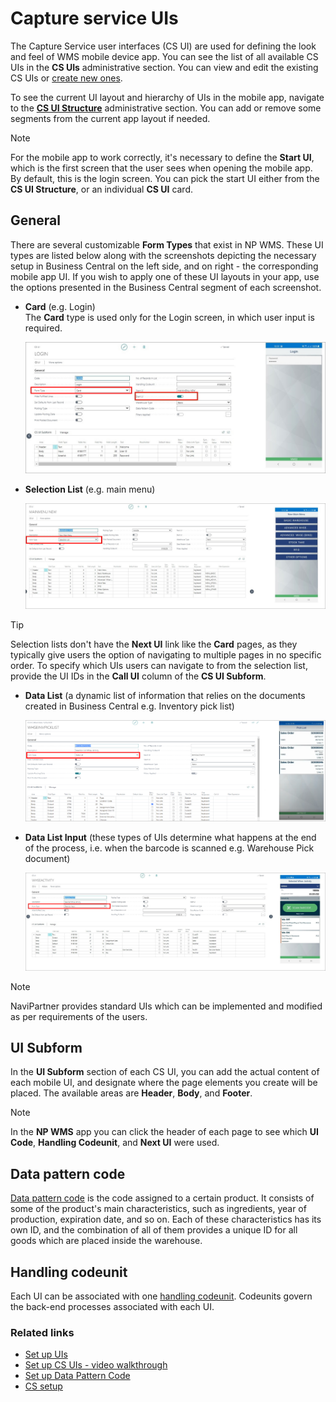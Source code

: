 # Capture service UIs

The Capture Service user interfaces (CS UI) are used for defining the look and feel of WMS mobile device app. You can see the list of all available CS UIs in the **CS UIs** administrative section. You can view and edit the existing CS UIs or [create new ones](../howto/set-up-cs-uis.md). 

To see the current UI layout and hierarchy of UIs in the mobile app, navigate to the [**CS UI Structure**](./cs_ui_structure.md) administrative section. You can add or remove some segments from the current app layout if needed. 

> [!Note]
> For the mobile app to work correctly, it's necessary to define the **Start UI**, which is the first screen that the user sees when opening the mobile app. By default, this is the login screen. You can pick the start UI either from the **CS UI Structure**, or an individual **CS UI** card.

## General

There are several customizable **Form Types** that exist in NP WMS. These UI types are listed below along with the screenshots depicting the necessary setup in Business Central on the left side, and on right - the corresponding mobile app UI. If you wish to apply one of these UI layouts in your app, use the options presented in the Business Central segment of each screenshot. 

- **Card** (e.g. Login)     
  The **Card** type is used only for the Login screen, in which user input is required.

    ![example](../images/Logging.jpg)

- **Selection List** (e.g. main menu)

    ![example](../images/menu-type-ui.jpg)   

> [!Tip]
> Selection lists don't have the **Next UI** link like the **Card** pages, as they typically give users the option of navigating to multiple pages in no specific order. To specify which UIs users can navigate to from the selection list, provide the UI IDs in the **Call UI** column of the **CS UI Subform**. 

- **Data List** (a dynamic list of information that relies on the documents created in Business Central e.g. Inventory pick list)

    ![example](../images/datalist-type-ui.png)

- **Data List Input** (these types of UIs determine what happens at the end of the process, i.e. when the barcode is scanned e.g. Warehouse Pick document)

    ![example](../images/datainput-type.jpg)


> [!Note]
> NaviPartner provides standard UIs which can be implemented and modified as per requirements of the users.

## UI Subform

In the **UI Subform** section of each CS UI, you can add the actual content of each mobile UI, and designate where the page elements you create will be placed. The available areas are **Header**, **Body**, and **Footer**.

> [!Note]
> In the **NP WMS** app you can click the header of each page to see which **UI Code**, **Handling Codeunit**, and **Next UI** were used. 


## Data pattern code

[Data pattern code](../howto/set-up-datapatterncode.md) is the code assigned to a certain product. It consists of some of the product's main characteristics, such as ingredients, year of production, expiration date, and so on. Each of these characteristics has its own ID, and the combination of all of them provides a unique ID for all goods which are placed inside the warehouse. 

## Handling codeunit

Each UI can be associated with one [handling codeunit](../reference/handling_codeunits.md). Codeunits govern the back-end processes associated with each UI. 

### Related links

- [Set up UIs](../howto/set-up-cs-uis.md)
- [Set up CS UIs - video walkthrough](https://www.youtube.com/watch?v=TV-fvUlQ8Ik)
- [Set up Data Pattern Code](../howto/set-up-datapatterncode.md)
- [CS setup](../reference/cs-setup.md)